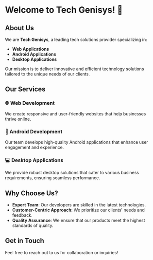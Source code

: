 # Welcome to Tech Genisys! 🚀

## About Us
We are **Tech Genisys**, a leading tech solutions provider specializing in:

- **Web Applications**
- **Android Applications**
- **Desktop Applications**

Our mission is to deliver innovative and efficient technology solutions tailored to the unique needs of our clients.

## Our Services
### 🌐 Web Development
We create responsive and user-friendly websites that help businesses thrive online.

### 📱 Android Development
Our team develops high-quality Android applications that enhance user engagement and experience.

### 💻 Desktop Applications
We provide robust desktop solutions that cater to various business requirements, ensuring seamless performance.

## Why Choose Us?
- **Expert Team**: Our developers are skilled in the latest technologies.
- **Customer-Centric Approach**: We prioritize our clients' needs and feedback.
- **Quality Assurance**: We ensure that our products meet the highest standards of quality.

## Get in Touch
Feel free to reach out to us for collaboration or inquiries!
